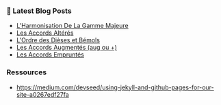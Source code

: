 
### 📕 Latest Blog Posts

<!-- BLOG-POST-LIST:START -->
- [L'Harmonisation De La Gamme Majeure](https://atouchard.github.io/atouchard/theorie/harmonized-major-scale/)
- [Les Accords Altérés](https://atouchard.github.io/atouchard/theorie/altered-chords/)
- [L'Ordre des Dièses et Bémols](https://atouchard.github.io/atouchard/theorie/order-sharp-flat/)
- [Les Accords Augmentés (aug ou +)](https://atouchard.github.io/atouchard/theorie/augmented-chords/)
- [Les Accords Empruntés](https://atouchard.github.io/atouchard/theorie/borrowed-chords/)
<!-- BLOG-POST-LIST:END -->

### Ressources

- https://medium.com/devseed/using-jekyll-and-github-pages-for-our-site-a0267edf27fa
